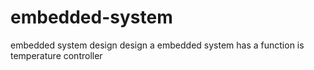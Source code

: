 # embedded-system
embedded system design
design a embedded system has a function is temperature controller 
